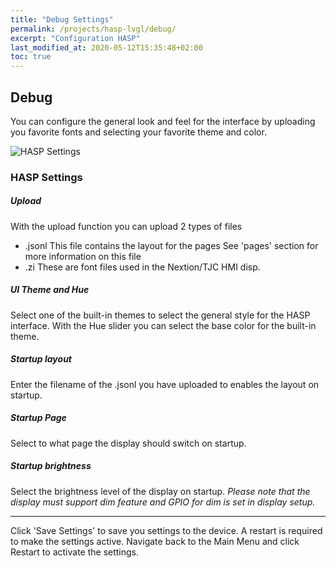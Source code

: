 ```yaml
---
title: "Debug Settings"
permalink: /projects/hasp-lvgl/debug/
excerpt: "Configuration HASP"
last_modified_at: 2020-05-12T15:35:48+02:00
toc: true
---
```


## Debug

You can configure the general look and feel for the interface by uploading you favorite fonts and selecting your favorite theme and color.

![HASP Settings](../../assets/images/2020/hasp_settings.png "HASP Settings")

### HASP Settings

##### Upload

With the upload function you can upload 2 types of files
 * .jsonl
    This file contains the layout for the pages
    See 'pages' section for more information on this file
 * .zi
    These are font files used in the Nextion/TJC HMI disp.

##### UI Theme and Hue

Select one of the built-in themes to select the general style for the HASP interface.
With the Hue slider you can select the base color for the built-in theme.

##### Startup layout

Enter the filename of the .jsonl you have uploaded to enables the layout on startup.

##### Startup Page

Select to what page the display should switch on startup.

##### Startup brightness

Select the brightness level of the display on startup.
*Please note that the display must support dim feature and GPIO for dim is set in display setup.*

---

Click 'Save Settings' to save you settings to the device. A restart is required to make the settings active. Navigate back to the Main Menu and click Restart to activate the settings.

